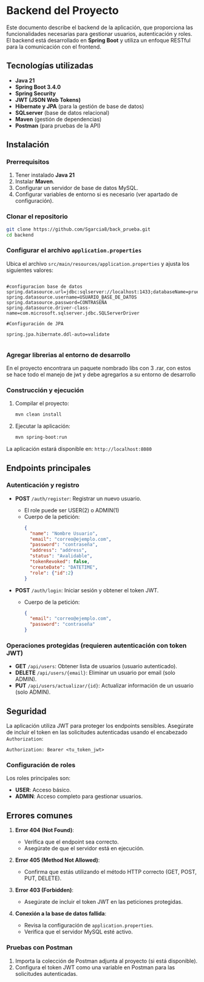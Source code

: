 # Backend del Proyecto

Este documento describe el backend de la aplicación, que proporciona las funcionalidades necesarias para gestionar usuarios, autenticación y roles. El backend está desarrollado en **Spring Boot** y utiliza un enfoque RESTful para la comunicación con el frontend.

## Tecnologías utilizadas

- **Java 21**
- **Spring Boot 3.4.0**
- **Spring Security**
- **JWT (JSON Web Tokens)**
- **Hibernate y JPA** (para la gestión de base de datos)
- **SQLserver** (base de datos relacional)
- **Maven** (gestión de dependencias)
- **Postman** (para pruebas de la API)

## Instalación

### Prerrequisitos

1. Tener instalado **Java 21**
2. Instalar **Maven**.
3. Configurar un servidor de base de datos MySQL.
4. Configurar variables de entorno si es necesario (ver apartado de configuración).

### Clonar el repositorio

```bash
git clone https://github.com/Sgarcia8/back_prueba.git
cd backend
```

### Configurar el archivo `application.properties`

Ubica el archivo `src/main/resources/application.properties` y ajusta los siguientes valores:

```properties

#configuracion base de datos
spring.datasource.url=jdbc:sqlserver://localhost:1433;databaseName=prueba;encrypt=true;trustServerCertificate=true
spring.datasource.username=USUARIO_BASE_DE_DATOS
spring.datasource.password=CONTRASEÑA
spring.datasource.driver-class-name=com.microsoft.sqlserver.jdbc.SQLServerDriver

#Configuración de JPA

spring.jpa.hibernate.ddl-auto=validate


```
### Agregar librerias al entorno de desarrollo
En el proyecto encontrara un paquete nombrado libs con 3 .rar, con estos se hace todo el manejo de jwt y debe agregarlos a su entorno de desarrollo

### Construcción y ejecución

1. Compilar el proyecto:
   ```bash
   mvn clean install
   ```

2. Ejecutar la aplicación:
   ```bash
   mvn spring-boot:run
   ```

La aplicación estará disponible en: `http://localhost:8080`

## Endpoints principales

### Autenticación y registro

- **POST** `/auth/register`: Registrar un nuevo usuario.
  - El role puede ser USER(2) o ADMIN(1)
  - Cuerpo de la petición:
    ```json
    {
      "name": "Nombre Usuario",
      "email": "correo@ejemplo.com",
      "password": "contraseña",
      "address": "address",
      "status": "Avalidable",
      "tokenRevoked": false,
      "createDate": "DATETIME",
      "role": {"id":2} 
    }
    ```

- **POST** `/auth/login`: Iniciar sesión y obtener el token JWT.
  - Cuerpo de la petición:
    ```json
    {
      "email": "correo@ejemplo.com",
      "password": "contraseña"
    }
    ```


### Operaciones protegidas (requieren autenticación con token JWT)

- **GET** `/api/users`: Obtener lista de usuarios (usuario autenticado).
- **DELETE** `/api/users/{email}`: Eliminar un usuario por email (solo ADMIN).
- **PUT** `/api/users/actualizar/{id}`: Actualizar información de un usuario (solo ADMIN).

## Seguridad

La aplicación utiliza JWT para proteger los endpoints sensibles. Asegúrate de incluir el token en las solicitudes autenticadas usando el encabezado `Authorization`:

```
Authorization: Bearer <tu_token_jwt>
```

### Configuración de roles
Los roles principales son:

- **USER**: Acceso básico.
- **ADMIN**: Acceso completo para gestionar usuarios.

## Errores comunes

1. **Error 404 (Not Found)**:
   - Verifica que el endpoint sea correcto.
   - Asegúrate de que el servidor está en ejecución.

2. **Error 405 (Method Not Allowed)**:
   - Confirma que estás utilizando el método HTTP correcto (GET, POST, PUT, DELETE).

3. **Error 403 (Forbidden)**:
   - Asegúrate de incluir el token JWT en las peticiones protegidas.

4. **Conexión a la base de datos fallida**:
   - Revisa la configuración de `application.properties`.
   - Verifica que el servidor MySQL esté activo.


### Pruebas con Postman

1. Importa la colección de Postman adjunta al proyecto (si está disponible).
2. Configura el token JWT como una variable en Postman para las solicitudes autenticadas.


